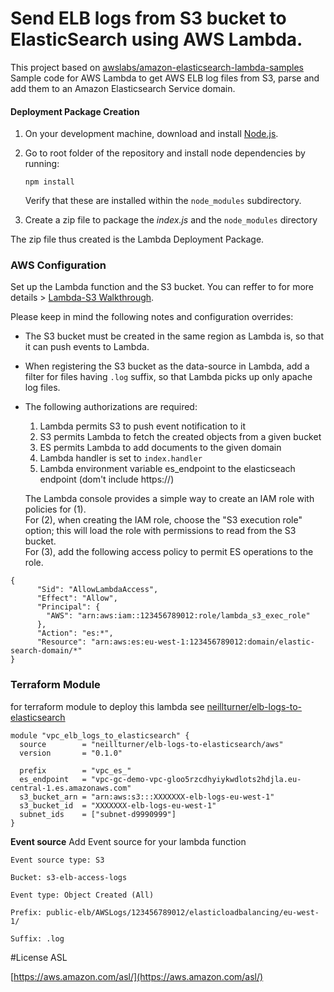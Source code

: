 # Send ELB logs from S3 bucket to ElasticSearch using AWS Lambda.
This project based on [awslabs/amazon-elasticsearch-lambda-samples](https://github.com/awslabs/amazon-elasticsearch-lambda-samples)
Sample code for AWS Lambda to get AWS ELB log files from S3, parse
and add them to an Amazon Elasticsearch Service domain.


#### Deployment Package Creation
1. On your development machine, download and install [Node.js](https://nodejs.org/en/).
2. Go to root folder of the repository and install node dependencies by running:

   ```
   npm install
   ```

   Verify that these are installed within the `node_modules` subdirectory.
3. Create a zip file to package the *index.js* and the `node_modules` directory

The zip file thus created is the Lambda Deployment Package.

### AWS Configuration

Set up the Lambda function and the S3 bucket. You can reffer to for more details >
[Lambda-S3 Walkthrough](http://docs.aws.amazon.com/lambda/latest/dg/walkthrough-s3-events-adminuser.html).

Please keep in mind the following notes and configuration overrides:

* The S3 bucket must be created in the same region as Lambda is, so that it
  can push events to Lambda.

* When registering the S3 bucket as the data-source in Lambda, add a filter
  for files having `.log` suffix, so that Lambda picks up only apache log files.

* The following authorizations are required:

  1. Lambda permits S3 to push event notification to it
  2. S3 permits Lambda to fetch the created objects from a given bucket
  3. ES permits Lambda to add documents to the given domain
  4. Lambda handler is set to `index.handler`
  5. Lambda environment variable es_endpoint to the elasticseach endpoint (dom't include https://)  

  The Lambda console provides a simple way to create an IAM role with policies
  for (1).  
  For (2), when creating the IAM role, choose the "S3 execution role"
  option; this will load the role with permissions to read from the S3
  bucket.  
  For (3), add the following access policy to permit ES operations
  to the role.

```
{
      "Sid": "AllowLambdaAccess",
      "Effect": "Allow",
      "Principal": {
        "AWS": "arn:aws:iam::123456789012:role/lambda_s3_exec_role"
      },
      "Action": "es:*",
      "Resource": "arn:aws:es:eu-west-1:123456789012:domain/elastic-search-domain/*"
}
```

### Terraform Module

for terraform module to deploy this lambda see  [neillturner/elb-logs-to-elasticsearch](https://registry.terraform.io/modules/neillturner/elb-logs-to-elasticsearch/aws)

```
module "vpc_elb_logs_to_elasticsearch" {
  source        = "neillturner/elb-logs-to-elasticsearch/aws"
  version       = "0.1.0"

  prefix        = "vpc_es_"
  es_endpoint   = "vpc-gc-demo-vpc-gloo5rzcdhyiykwdlots2hdjla.eu-central-1.es.amazonaws.com"
  s3_bucket_arn = "arn:aws:s3:::XXXXXXX-elb-logs-eu-west-1"
  s3_bucket_id  = "XXXXXXX-elb-logs-eu-west-1"
  subnet_ids    = ["subnet-d9990999"]
}
```

**Event source**
Add Event source for your lambda function

`Event source type: S3`

`Bucket: s3-elb-access-logs`

`Event type: Object Created (All)`

`Prefix: public-elb/AWSLogs/123456789012/elasticloadbalancing/eu-west-1/`

`Suffix: .log`


#License
ASL

[https://aws.amazon.com/asl/](https://aws.amazon.com/asl/)
